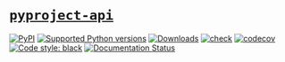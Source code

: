 # [`pyproject-api`](https://pyproject-api.readthedocs.io/en/latest/)

[![PyPI](https://img.shields.io/pypi/v/pyproject-api?style=flat-square)](https://pypi.org/project/pyproject-api/)
[![Supported Python
versions](https://img.shields.io/pypi/pyversions/pyproject-api.svg)](https://pypi.org/project/pyproject-api/)
[![Downloads](https://pepy.tech/badge/pyproject-api/month)](https://pepy.tech/project/pyproject-api/month)
[![check](https://github.com/tox-dev/pyproject-api/actions/workflows/check.yml/badge.svg)](https://github.com/tox-dev/pyproject-api/actions/workflows/check.yml)
[![codecov](https://codecov.io/gh/tox-dev/pyproject-api/branch/rewrite/graph/badge.svg)](https://codecov.io/gh/tox-dev/pyproject-api/branch/main)
[![Code style:
black](https://img.shields.io/badge/code%20style-black-000000.svg)](https://github.com/psf/black)
[![Documentation Status](https://readthedocs.org/projects/pyproject-api/badge/?version=latest)](https://pyproject-api.readthedocs.io/en/latest/?badge=latest)
